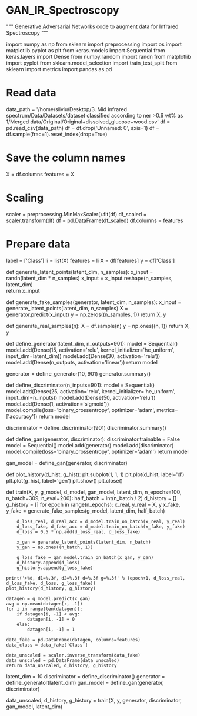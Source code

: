 # GAN_IR_Spectroscopy

"""
Generative Adversarial Networks 
code to augment data for Infrared Spectroscopy 
"""


import numpy as np
from sklearn import preprocessing
import os
import matplotlib.pyplot as plt 
from keras.models import Sequential
from keras.layers import Dense
from numpy.random import randn
from matplotlib import pyplot
from sklearn.model_selection import train_test_split
from sklearn import metrics
import pandas as pd 

# Read data
data_path = '/home/silviu/Desktop/3. Mid infrared spectrum/Data/Datasets/dataset classified according to ner >0.6 wt% as 1/Merged data/Original/Original+dissolved_glucose+wood.csv'
df = pd.read_csv(data_path)
df = df.drop('Unnamed: 0', axis=1)
df = df.sample(frac=1).reset_index(drop=True)

# Save the column names
X = df.columns
features = X

# Scaling
scaler = preprocessing.MinMaxScaler().fit(df)
df_scaled = scaler.transform(df)
df = pd.DataFrame(df_scaled)
df.columns = features

# Prepare data
label = ['Class']
li = list(X)
features = li
X = df[features]
y = df['Class']

def generate_latent_points(latent_dim, n_samples):
    x_input = randn(latent_dim * n_samples)
    x_input = x_input.reshape(n_samples, latent_dim)    
    return x_input

def generate_fake_samples(generator, latent_dim, n_samples):
    x_input = generate_latent_points(latent_dim, n_samples)
    X = generator.predict(x_input)
    y = np.zeros((n_samples, 1))
    return X, y

def generate_real_samples(n):
    X = df.sample(n)
    y = np.ones((n, 1))
    return X, y

def define_generator(latent_dim, n_outputs=901):
    model = Sequential()
    model.add(Dense(15, activation='relu', kernel_initializer='he_uniform', input_dim=latent_dim))
    model.add(Dense(30, activation='relu'))
    model.add(Dense(n_outputs, activation='linear'))
    return model

generator = define_generator(10, 901)
generator.summary()

def define_discriminator(n_inputs=901):
    model = Sequential()
    model.add(Dense(25, activation='relu', kernel_initializer='he_uniform', input_dim=n_inputs))
    model.add(Dense(50, activation='relu'))
    model.add(Dense(1, activation='sigmoid'))
    model.compile(loss='binary_crossentropy', optimizer='adam', metrics=['accuracy'])
    return model

discriminator = define_discriminator(901)
discriminator.summary()

def define_gan(generator, discriminator):
    discriminator.trainable = False
    model = Sequential()
    model.add(generator)
    model.add(discriminator)
    model.compile(loss='binary_crossentropy', optimizer='adam')
    return model

gan_model = define_gan(generator, discriminator)

def plot_history(d_hist, g_hist):
    plt.subplot(1, 1, 1)
    plt.plot(d_hist, label='d')
    plt.plot(g_hist, label='gen')
    plt.show()
    plt.close()

def train(X, y, g_model, d_model, gan_model, latent_dim, n_epochs=100, n_batch=309, n_eval=200):
    half_batch = int(n_batch / 2)
    d_history = []
    g_history = []
    for epoch in range(n_epochs):
        x_real, y_real = X, y
        x_fake, y_fake = generate_fake_samples(g_model, latent_dim, half_batch)

        d_loss_real, d_real_acc = d_model.train_on_batch(x_real, y_real)
        d_loss_fake, d_fake_acc = d_model.train_on_batch(x_fake, y_fake)
        d_loss = 0.5 * np.add(d_loss_real, d_loss_fake)

        x_gan = generate_latent_points(latent_dim, n_batch)
        y_gan = np.ones((n_batch, 1))

        g_loss_fake = gan_model.train_on_batch(x_gan, y_gan)
        d_history.append(d_loss)
        g_history.append(g_loss_fake)

    print('>%d, d1=%.3f, d2=%.3f d=%.3f g=%.3f' % (epoch+1, d_loss_real, d_loss_fake, d_loss, g_loss_fake))    
    plot_history(d_history, g_history)

    datagen = g_model.predict(x_gan)
    avg = np.mean(datagen[:, -1])
    for i in range(len(datagen)):
        if datagen[i, -1] < avg:
            datagen[i, -1] = 0
        else:
            datagen[i, -1] = 1

    data_fake = pd.DataFrame(datagen, columns=features)
    data_class = data_fake['Class']

    data_unscaled = scaler.inverse_transform(data_fake)
    data_unscaled = pd.DataFrame(data_unscaled)
    return data_unscaled, d_history, g_history

latent_dim = 10
discriminator = define_discriminator()
generator = define_generator(latent_dim)
gan_model = define_gan(generator, discriminator)

data_unscaled, d_history, g_history = train(X, y, generator, discriminator, gan_model, latent_dim)
